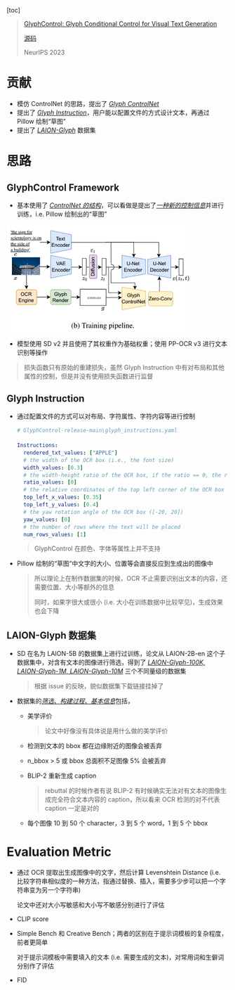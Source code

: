 [toc]

> [GlyphControl: Glyph Conditional Control for Visual Text Generation](https://arxiv.org/abs/2305.18259)
>
> [源码](https://github.com/AIGText/GlyphControl-release)
>
> NeurIPS 2023

# 贡献

- 模仿 ControlNet 的思路，提出了 <u>*Glyph ControlNet*</u>
- 提出了 <u>*Glyph Instruction*</u>，用户能以配置文件的方式设计文本，再通过 Pillow 绘制“草图”
- 提出了 <u>*LAION-Glyph*</u> 数据集





# 思路

## GlyphControl Framework

- 基本使用了 <u>*ControlNet 的结构*</u>，可以看做是提出了<u>*一种新的控制信息*</u>并进行训练，i.e. Pillow 绘制出的“草图”

<img src="assets/image-20250130214452044.png" alt="image-20250130214452044" style="zoom: 60%;" />

- 模型使用 SD v2 并且使用了其权重作为基础权重；使用 PP-OCR v3 进行文本识别等操作

> 损失函数只有原始的重建损失，虽然 Glyph Instruction 中有对布局和其他属性的控制，但是并没有使用损失函数进行监督



## Glyph Instruction

- 通过配置文件的方式可以对布局、字符属性、字符内容等进行控制

  ```yaml
  # GlyphControl-release-main\glyph_instructions.yaml
  
  Instructions:
    rendered_txt_values: ["APPLE"]
    # the width of the OCR box (i.e., the font size)
    width_values: [0.3] 
    # the width-height ratio of the OCR box, if the ratio == 0, the ratio will be set as optimal ratio
    ratio_values: [0] 
    # the relative coordinates of the top left corner of the OCR box
    top_left_x_values: [0.35]
    top_left_y_values: [0.4]
    # the yaw rotation angle of the OCR box ([-20, 20])
    yaw_values: [0] 
    # the number of rows where the text will be placed
    num_rows_values: [1]
  ```

  > GlyphControl 在颜色、字体等属性上并不支持

- Pillow 绘制的“草图“中文字的大小、位置等会直接反应到生成出的图像中

  > 所以理论上在制作数据集的时候，OCR 不止需要识别出文本的内容，还需要位置、大小等额外的信息
  >
  > 同时，如果字很大或很小 (i.e. 大小在训练数据中比较罕见)，生成效果也会下降



## LAION-Glyph 数据集

- SD 在名为 LAION-5B 的数据集上进行过训练，论文从 LAION-2B-en 这个子数据集中，对含有文本的图像进行筛选，得到了 <u>*LAION-Glyph-100K, LAION-Glyph-1M, LAION-Glyph-10M*</u> 三个不同量级的数据集

  > 根据 issue 的反映，貌似数据集下载链接挂掉了

- 数据集的<u>*筛选、构建过程、基本信息*</u>包括，

  - 美学评价

    > 论文中好像没有具体说是用什么做的美学评价

  - 检测到文本的 bbox 都在边缘附近的图像会被丢弃

  - n_bbox > 5 或 bbox 总面积不足图像 5% 会被丢弃

  - BLIP-2 重新生成 caption

    > rebuttal 的时候作者有说 BLIP-2 有时候确实无法对有文本的图像生成完全符合文本内容的 caption，所以看来 OCR 检测的对不代表 caption 一定是对的

  - 每个图像 10 到 50 个 character，3 到 5 个 word，1 到 5 个 bbox





# Evaluation Metric

- 通过 OCR 提取出生成图像中的文字，然后计算 Levenshtein Distance (i.e. 比较字符串相似度的一种方法，指通过替换、插入，需要多少步可以把一个字符串变为另一个字符串)

  论文中还对大小写敏感和大小写不敏感分别进行了评估

- CLIP score

- Simple Bench 和 Creative Bench；两者的区别在于提示词模板的复杂程度，前者更简单

  对于提示词模板中需要填入的文本 (i.e. 需要生成的文本)，对常用词和生僻词分别作了评估

- FID






